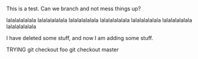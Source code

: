 This is a test. Can we branch and not mess things up?

lalalalalalala
lalalalalalala
lalalalalalala
lalalalalalala
lalalalalalala
lalalalalalala
lalalalalalala

I have deleted some stuff, and now I am adding some stuff.
<!-- >>>>>>> bad5254cc69325b4ba9a403ef7388ab4ad2f689f -->

TRYING git checkout foo
git checkout master
